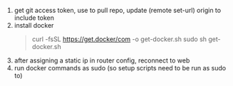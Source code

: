 1. get git access token, use to pull repo, update (remote set-url) origin to include token
2. install docker
	> curl -fsSL https://get.docker/com -o get-docker.sh
	> sudo sh get-docker.sh
3. after assigning a static ip in router config, reconnect to web
4. run docker commands as sudo (so setup scripts need to be run as sudo to)
